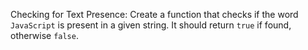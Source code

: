 Checking for Text Presence: Create a function that checks if the word `JavaScript` is present in a given string. It should return `true` if found, otherwise `false`.